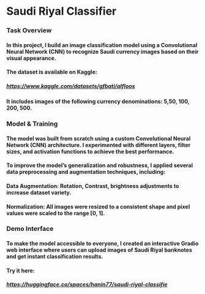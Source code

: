 # Saudi Riyal Classifier
### Task Overview
#### In this project, I build an image classification model using a Convolutional Neural Network (CNN) to recognize Saudi currency images based on their visual appearance.
#### The dataset is available on Kaggle:
#####  https://www.kaggle.com/datasets/gfbati/alfloos
#### It includes images of the following currency denominations: 5,50, 100, 200, 500.
### Model & Training
#### The model was built from scratch using a custom Convolutional Neural Network (CNN) architecture. I experimented with different layers, filter sizes, and activation functions to achieve the best performance.
#### To improve the model’s generalization and robustness, I applied several data preprocessing and augmentation techniques, including:
#### Data Augmentation: Rotation, Contrast, brightness adjustments to increase dataset variety.
#### Normalization: All images were resized to a consistent shape and pixel values were scaled to the range [0, 1].
### Demo Interface
#### To make the model accessible to everyone, I created an interactive Gradio web interface where users can upload images of Saudi Riyal banknotes and get instant classification results.
#### Try it here:
##### https://huggingface.co/spaces/hanin77/saudi-riyal-classifie
